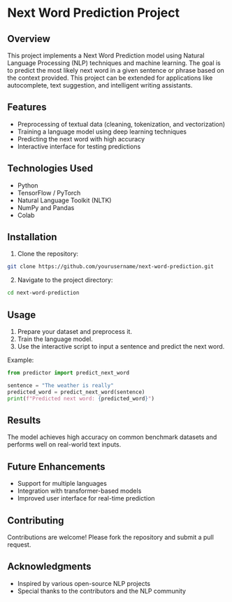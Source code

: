 # Next Word Prediction Project

## Overview
This project implements a Next Word Prediction model using Natural Language Processing (NLP) techniques and machine learning. The goal is to predict the most likely next word in a given sentence or phrase based on the context provided. This project can be extended for applications like autocomplete, text suggestion, and intelligent writing assistants.

## Features
- Preprocessing of textual data (cleaning, tokenization, and vectorization)
- Training a language model using deep learning techniques
- Predicting the next word with high accuracy
- Interactive interface for testing predictions


## Technologies Used
- Python
- TensorFlow / PyTorch
- Natural Language Toolkit (NLTK)
- NumPy and Pandas
- Colab

## Installation
1. Clone the repository:
```bash
git clone https://github.com/yourusername/next-word-prediction.git
```
2. Navigate to the project directory:
```bash
cd next-word-prediction
```

## Usage
1. Prepare your dataset and preprocess it.
2. Train the language model.
3. Use the interactive script to input a sentence and predict the next word.

Example:
```python
from predictor import predict_next_word

sentence = "The weather is really"
predicted_word = predict_next_word(sentence)
print(f"Predicted next word: {predicted_word}")
```

## Results
The model achieves high accuracy on common benchmark datasets and performs well on real-world text inputs.

## Future Enhancements
- Support for multiple languages
- Integration with transformer-based models
- Improved user interface for real-time prediction

## Contributing
Contributions are welcome! Please fork the repository and submit a pull request.

## Acknowledgments
- Inspired by various open-source NLP projects
- Special thanks to the contributors and the NLP community
